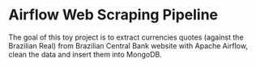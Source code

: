 # Airflow Web Scraping Pipeline

The goal of this toy project is to extract currencies quotes (against the Brazilian Real) from Brazilian Central Bank website with Apache Airflow, clean the data and insert them into MongoDB.
